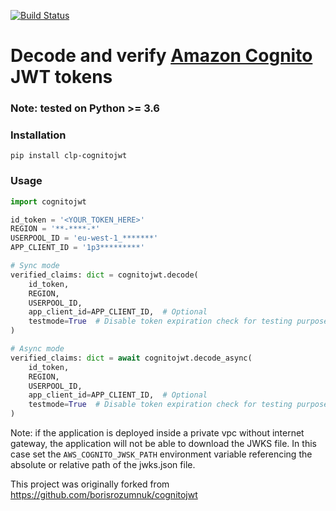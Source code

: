 [![Build Status](https://travis-ci.org/chrispruitt/cognitojwt.svg?branch=master)](https://travis-ci.org/chrispruitt/cognitojwt)

# Decode and verify [Amazon Cognito](https://aws.amazon.com/cognito/) JWT tokens

### Note: tested on Python >= 3.6

### Installation

`pip install clp-cognitojwt`

### Usage

```python
import cognitojwt

id_token = '<YOUR_TOKEN_HERE>'
REGION = '**-****-*'
USERPOOL_ID = 'eu-west-1_*******'
APP_CLIENT_ID = '1p3*********'

# Sync mode
verified_claims: dict = cognitojwt.decode(
    id_token,
    REGION,
    USERPOOL_ID,
    app_client_id=APP_CLIENT_ID,  # Optional
    testmode=True  # Disable token expiration check for testing purposes
)

# Async mode
verified_claims: dict = await cognitojwt.decode_async(
    id_token,
    REGION,
    USERPOOL_ID,
    app_client_id=APP_CLIENT_ID,  # Optional
    testmode=True  # Disable token expiration check for testing purposes
)

```

Note: if the application is deployed inside a private vpc without internet gateway, the application will not be able to download the JWKS file.
In this case set the `AWS_COGNITO_JWSK_PATH` environment variable referencing the absolute or relative path of the jwks.json file.

This project was originally forked from https://github.com/borisrozumnuk/cognitojwt
